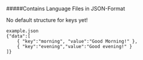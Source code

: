 #####Contains Language Files in JSON-Format

No default structure for keys yet!

```
example.json
{"data":[
	{ "key":"morning", "value":"Good Morning!" },
	{ "key":"evening","value":"Good evening!" }
]}
```